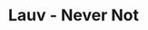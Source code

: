 ---
layout: page
title: Lauv - Never Not
description: Where is the moment we needed the most?
link: https://www.youtube.com/embed/w11wIDjn0N8?si=TYK7iwoIq-lREUOV
importance: 11
category: [Singing]
---